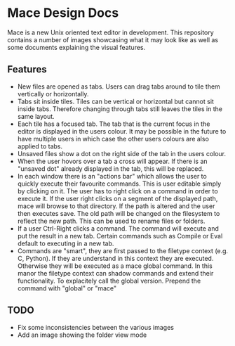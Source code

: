 # Mace Design Docs
Mace is a new Unix oriented text editor in development. This repository contains a number of images showcasing what it may look like as well as some documents explaining the visual features.

## Features

* New files are opened as tabs. Users can drag tabs around to tile them vertically or horizontally.
* Tabs sit inside tiles. Tiles can be vertical or horizontal but cannot sit inside tabs. Therefore changing through tabs still leaves the tiles in the same layout.
* Each tile has a focused tab. The tab that is the current focus in the editor is displayed in the users colour. It may be possible in the future to have multiple users in which case the other users colours are also applied to tabs.
* Unsaved files show a dot on the right side of the tab in the users colour.
* When the user hovors over a tab a cross will appear. If there is an "unsaved dot" already displayed in the tab, this will be replaced.
* In each window there is an "actions bar" which allows the user to quickly execute their favourite commands. This is user editable simply by clicking on it. The user has to right click on a command in order to execute it. If the user right clicks on a segment of the displayed path, mace will browse to that directory. If the path is altered and the user then executes save. The old path will be changed on the filesystem to reflect the new path. This can be used to rename files or folders.
* If a user Ctrl-Right clicks a command. The command will execute and put the result in a new tab. Certain commands such as Compile or Eval default to executing in a new tab.
* Commands are "smart", they are first passed to the filetype context (e.g. C, Python). If they are understand in this context they are executed. Otherwise they will be executed as a mace global command. In this manor the filetype context can shadow commands and extend their functionality. To explacitely call the global version. Prepend the command with "global" or "mace"


## TODO

* Fix some inconsistencies between the various images
* Add an image showing the folder view mode
